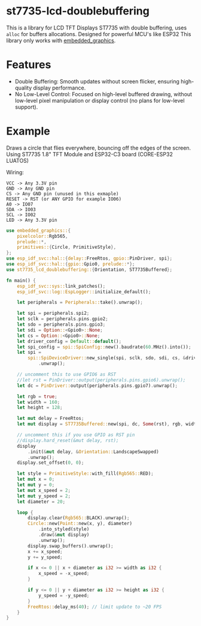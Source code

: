 # st7735-lcd-doublebuffering

This is a library for LCD TFT Displays ST7735 with double buffering, uses ``alloc`` for buffers allocations. Designed for powerful MCU's like ESP32
This library only works with [embedded_graphics](https://github.com/embedded-graphics/embedded-graphics).

# Features
* Double Buffering: Smooth updates without screen flicker, ensuring high-quality display performance.
* No Low-Level Control: Focused on high-level buffered drawing, without low-level pixel manipulation or display control (no plans for low-level support).

# Example

Draws a circle that flies everywhere, bouncing off the edges of the screen. Using ST7735 1.8" TFT Module and ESP32-C3 board (CORE-ESP32 LUATOS)

Wiring:

``` 
VCC -> Any 3.3V pin
GND -> Any GND pin
CS -> Any GND pin (unused in this exmaple)
RESET -> RST (or ANY GPIO for example IO06)
A0 -> IO07
SDA -> IO03
SCL -> IO02
LED -> Any 3.3V pin
```

```rust
use embedded_graphics::{
    pixelcolor::Rgb565,
    prelude::*,
    primitives::{Circle, PrimitiveStyle},
};
use esp_idf_svc::hal::{delay::FreeRtos, gpio::PinDriver, spi};
use esp_idf_svc::hal::{gpio::Gpio0, prelude::*};
use st7735_lcd_doublebuffering::{Orientation, ST7735Buffered};

fn main() {
    esp_idf_svc::sys::link_patches();
    esp_idf_svc::log::EspLogger::initialize_default();

    let peripherals = Peripherals::take().unwrap();

    let spi = peripherals.spi2;
    let sclk = peripherals.pins.gpio2;
    let sdo = peripherals.pins.gpio3;
    let sdi = Option::<Gpio0>::None;
    let cs = Option::<Gpio0>::None;
    let driver_config = Default::default();
    let spi_config = spi::SpiConfig::new().baudrate(60.MHz().into());
    let spi =
        spi::SpiDeviceDriver::new_single(spi, sclk, sdo, sdi, cs, &driver_config, &spi_config)
            .unwrap();

    // uncomment this to use GPIO6 as RST
    //let rst = PinDriver::output(peripherals.pins.gpio6).unwrap();
    let dc = PinDriver::output(peripherals.pins.gpio7).unwrap();

    let rgb = true;
    let width = 160;
    let height = 128;

    let mut delay = FreeRtos;
    let mut display = ST7735Buffered::new(spi, dc, Some(rst), rgb, width, height);

    // uncomment this if you use GPIO as RST pin
    //display.hard_reset(&mut delay, rst);
    display
        .init(&mut delay, &Orientation::LandscapeSwapped)
        .unwrap();
    display.set_offset(0, 0);

    let style = PrimitiveStyle::with_fill(Rgb565::RED);
    let mut x = 0;
    let mut y = 0;
    let mut x_speed = 2;
    let mut y_speed = 2;
    let diameter = 20;

    loop {
        display.clear(Rgb565::BLACK).unwrap();
        Circle::new(Point::new(x, y), diameter)
            .into_styled(style)
            .draw(&mut display)
            .unwrap();
        display.swap_buffers().unwrap();
        x += x_speed;
        y += y_speed;

        if x <= 0 || x + diameter as i32 >= width as i32 {
            x_speed = -x_speed;
        }

        if y <= 0 || y + diameter as i32 >= height as i32 {
            y_speed = -y_speed;
        }
        FreeRtos::delay_ms(40); // limit update to ~20 FPS
    }
}

```